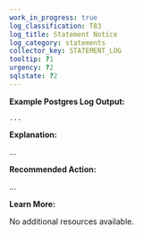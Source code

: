 ```yaml
---
work_in_progress: true
log_classification: T83
log_title: Statement Notice
log_category: statements
collector_key: STATEMENT_LOG
tooltip: ?1
urgency: ?2
sqlstate: ?2
---
```


**Example Postgres Log Output:**

```
...
```

**Explanation:**

...

**Recommended Action:**

...

**Learn More:**

No additional resources available.
